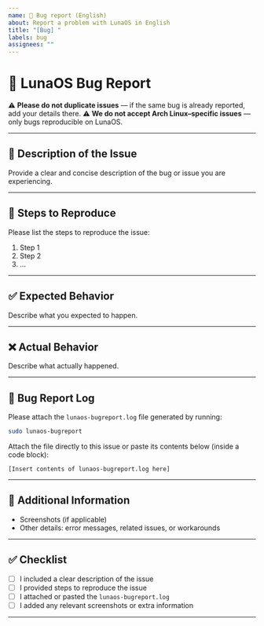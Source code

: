 ```yaml
---
name: 🐞 Bug report (English)
about: Report a problem with LunaOS in English
title: "[Bug] "
labels: bug
assignees: ""
---
```


# 🐞 LunaOS Bug Report

⚠️ **Please do not duplicate issues** — if the same bug is already reported, add your details there.
⚠️ **We do not accept Arch Linux–specific issues** — only bugs reproducible on LunaOS.

---

## 📖 Description of the Issue
Provide a clear and concise description of the bug or issue you are experiencing.

---

## 🔄 Steps to Reproduce
Please list the steps to reproduce the issue:

1. Step 1  
2. Step 2  
3. ...

---

## ✅ Expected Behavior
Describe what you expected to happen.

---

## ❌ Actual Behavior
Describe what actually happened.

---

## 📝 Bug Report Log
Please attach the `lunaos-bugreport.log` file generated by running:

```bash
sudo lunaos-bugreport
```

Attach the file directly to this issue or paste its contents below (inside a code block):

```
[Insert contents of lunaos-bugreport.log here]
```

---

## 📎 Additional Information
- Screenshots (if applicable) 
- Other details: error messages, related issues, or workarounds 

---

## ✅ Checklist
- [ ] I included a clear description of the issue 
- [ ] I provided steps to reproduce the issue 
- [ ] I attached or pasted the `lunaos-bugreport.log` 
- [ ] I added any relevant screenshots or extra information

---

